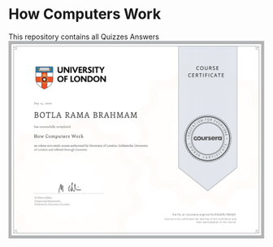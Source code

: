 # How Computers Work
This repository contains all Quizzes Answers
![Course Completion certificate](https://github.com/ramrockety/online-courses-learning/blob/master/coursera/HowComputersWork/certificate.png)
